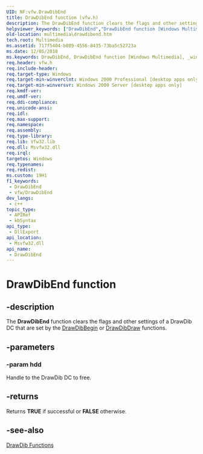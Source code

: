 ```yaml
---
UID: NF:vfw.DrawDibEnd
title: DrawDibEnd function (vfw.h)
description: The DrawDibEnd function clears the flags and other settings of a DrawDib DC that are set by the DrawDibBegin or DrawDibDraw functions.
helpviewer_keywords: ["DrawDibEnd","DrawDibEnd function [Windows Multimedia]","_win32_DrawDibEnd","multimedia.drawdibend","vfw/DrawDibEnd"]
old-location: multimedia\drawdibend.htm
tech.root: Multimedia
ms.assetid: 717f5404-b089-4556-8435-73ba5c52723a
ms.date: 12/05/2018
ms.keywords: DrawDibEnd, DrawDibEnd function [Windows Multimedia], _win32_DrawDibEnd, multimedia.drawdibend, vfw/DrawDibEnd
req.header: vfw.h
req.include-header: 
req.target-type: Windows
req.target-min-winverclnt: Windows 2000 Professional [desktop apps only]
req.target-min-winversvr: Windows 2000 Server [desktop apps only]
req.kmdf-ver: 
req.umdf-ver: 
req.ddi-compliance: 
req.unicode-ansi: 
req.idl: 
req.max-support: 
req.namespace: 
req.assembly: 
req.type-library: 
req.lib: Vfw32.lib
req.dll: Msvfw32.dll
req.irql: 
targetos: Windows
req.typenames: 
req.redist: 
ms.custom: 19H1
f1_keywords:
 - DrawDibEnd
 - vfw/DrawDibEnd
dev_langs:
 - c++
topic_type:
 - APIRef
 - kbSyntax
api_type:
 - DllExport
api_location:
 - Msvfw32.dll
api_name:
 - DrawDibEnd
---
```


# DrawDibEnd function


## -description

The <b>DrawDibEnd</b> function clears the flags and other settings of a DrawDib DC that are set by the <a href="https://docs.microsoft.com/windows/desktop/api/vfw/nf-vfw-drawdibbegin">DrawDibBegin</a> or <a href="https://docs.microsoft.com/windows/desktop/api/vfw/nf-vfw-drawdibdraw">DrawDibDraw</a> functions.

## -parameters

### -param hdd

Handle to the DrawDib DC to free.

## -returns

Returns <b>TRUE</b> if successful or <b>FALSE</b> otherwise.

## -see-also

<a href="https://docs.microsoft.com/windows/desktop/Multimedia/drawdib-functions">DrawDib Functions</a>

